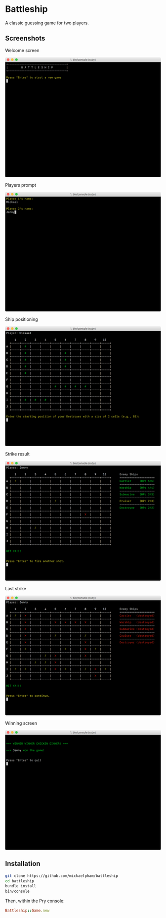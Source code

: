 # Battleship

A classic guessing game for two players.

## Screenshots

Welcome screen

![screen-01](/img/screen-01.png?raw=true "Welcome screen")

Players prompt

![screen-02](/img/screen-02.png?raw=true "Players prompt")

Ship positioning

![screen-03](/img/screen-03.png?raw=true "Ship positioning")

Strike result

![screen-04](/img/screen-04.png?raw=true "Strike result")

Last strike

![screen-05](/img/screen-05.png?raw=true "Last strike")

Winning screen

![screen-06](/img/screen-06.png?raw=true "Winning screen")

## Installation

```sh
git clone https://github.com/mickaelpham/battleship
cd battleship
bundle install
bin/console
```

Then, within the Pry console:

```ruby
Battleship::Game.new
```

